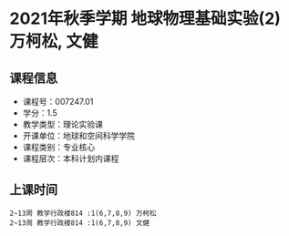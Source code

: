 # 2021年秋季学期 地球物理基础实验(2) 万柯松, 文健






## 课程信息

- 课程号：007247.01
- 学分：1.5
- 教学类型：理论实验课
- 开课单位：地球和空间科学学院
- 课程类别：专业核心
- 课程层次：本科计划内课程

## 上课时间

```
2~13周 教学行政楼814 :1(6,7,8,9) 万柯松
2~13周 教学行政楼814 :1(6,7,8,9) 文健
```


